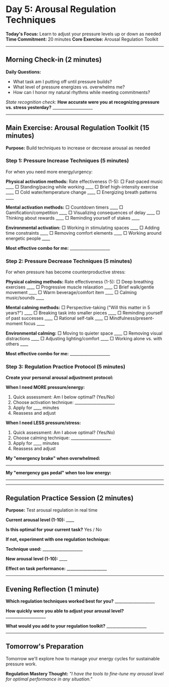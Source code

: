 # Day 5: Arousal Regulation Techniques

**Today's Focus:** Learn to adjust your pressure levels up or down as needed
**Time Commitment:** 20 minutes
**Core Exercise:** Arousal Regulation Toolkit

---

## Morning Check-in (2 minutes)

**Daily Questions:**
- What task am I putting off until pressure builds?
- What level of pressure energizes vs. overwhelms me?
- How can I honor my natural rhythms while meeting commitments?

*State recognition check:*
**How accurate were you at recognizing pressure vs. stress yesterday?** ____________________

---

## Main Exercise: Arousal Regulation Toolkit (15 minutes)

**Purpose:** Build techniques to increase or decrease arousal as needed

### Step 1: Pressure Increase Techniques (5 minutes)

For when you need more energy/urgency:

**Physical activation methods:**
Rate effectiveness (1-5):
□ Fast-paced music ____
□ Standing/pacing while working ____
□ Brief high-intensity exercise ____
□ Cold water/temperature change ____
□ Energizing breath patterns ____

**Mental activation methods:**
□ Countdown timers ____
□ Gamification/competition ____
□ Visualizing consequences of delay ____
□ Thinking about rewards ____
□ Reminding yourself of stakes ____

**Environmental activation:**
□ Working in stimulating spaces ____
□ Adding time constraints ____
□ Removing comfort elements ____
□ Working around energetic people ____

**Most effective combo for me:** ____________________

### Step 2: Pressure Decrease Techniques (5 minutes)

For when pressure has become counterproductive stress:

**Physical calming methods:**
Rate effectiveness (1-5):
□ Deep breathing exercises ____
□ Progressive muscle relaxation ____
□ Brief walk/gentle movement ____
□ Warm beverage/comfort item ____
□ Calming music/sounds ____

**Mental calming methods:**
□ Perspective-taking ("Will this matter in 5 years?") ____
□ Breaking task into smaller pieces ____
□ Reminding yourself of past successes ____
□ Rational self-talk ____
□ Mindfulness/present-moment focus ____

**Environmental calming:**
□ Moving to quieter space ____
□ Removing visual distractions ____
□ Adjusting lighting/comfort ____
□ Working alone vs. with others ____

**Most effective combo for me:** ____________________

### Step 3: Regulation Practice Protocol (5 minutes)

**Create your personal arousal adjustment protocol:**

**When I need MORE pressure/energy:**
1. Quick assessment: Am I below optimal? (Yes/No)
2. Choose activation technique: ____________________
3. Apply for ____ minutes
4. Reassess and adjust

**When I need LESS pressure/stress:**
1. Quick assessment: Am I above optimal? (Yes/No)  
2. Choose calming technique: ____________________
3. Apply for ____ minutes
4. Reassess and adjust

**My "emergency brake" when overwhelmed:**
____________________

**My "emergency gas pedal" when too low energy:**
____________________

---

## Regulation Practice Session (2 minutes)

**Purpose:** Test arousal regulation in real time

**Current arousal level (1-10):** ____

**Is this optimal for your current task?** Yes / No

**If not, experiment with one regulation technique:**

**Technique used:** ____________________

**New arousal level (1-10):** ____

**Effect on task performance:** ____________________

---

## Evening Reflection (1 minute)

**Which regulation techniques worked best for you?** ____________________

**How quickly were you able to adjust your arousal level?** ____________________

**What would you add to your regulation toolkit?** ____________________

---

## Tomorrow's Preparation
Tomorrow we'll explore how to manage your energy cycles for sustainable pressure work.

**Regulation Mastery Thought:**
*"I have the tools to fine-tune my arousal level for optimal performance in any situation."*